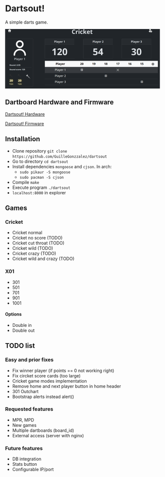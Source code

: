 # Dartsout!

A simple darts game.

![](./res/dartsout_shot.png)

## Dartboard Hardware and Firmware

[Dartsout! Hardware](https://github.com/GuilleGonzzalez/hw-dartsout)

[Dartsout! Firmware](https://github.com/GuilleGonzzalez/fw-dartsout)

## Installation
- Clone repository ```git clone https://github.com/GuilleGonzzalez/dartsout ```
- Go to directory ```cd dartsout```
- Install dependencies ```mongoose``` and ```cjson```. In arch:
    - ```sudo pikaur -S mongoose```
    - ```sudo pacman -S cjson```
- Compile ```make```
- Execute program ```./dartsout```
- ```localhost:8000``` in explorer

## Games

### Cricket
- Cricket normal
- Cricket no score (TODO) 
- Cricket cut throat (TODO) 
- Cricket wild (TODO) 
- Cricket crazy (TODO) 
- Cricket wild and crazy (TODO) 

### X01
- 301
- 501
- 701
- 901
- 1001

#### Options
- Double in
- Double out

## TODO list

### Easy and prior fixes
- Fix winner player (if points == 0 not working right)
- Fix circket score cards (too large)
- Cricket game modes implementation
- Remove home and next player button in home header
- 301 Outchart
- Bootstrap alerts instead alert()

### Requested features
- MPR, MPD
- New games
- Multiple dartboards (board_id)
- External access (server with nginx)

### Future features
- DB integration
- Stats button
- Configurable IP/port
